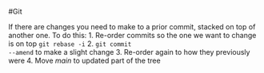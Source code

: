 #Git 

If there are changes you need to make to a prior commit, stacked on top of another one. To do this:
	1. Re-order commits so the one we want to change is on top <code>git rebase -i</code>
	2. <code>git commit --amend</code> to make a slight change
	3. Re-order again to how they previously were
	4. Move *main* to updated part of the tree